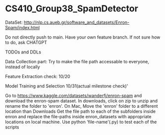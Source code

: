 # CS410_Group38_SpamDetector


DataSet:  http://nlp.cs.aueb.gr/software_and_datasets/Enron-Spam/index.html

Do not directly push to main.
Have your own feature branch. If not sure how to do, ask CHATGPT

TODOs and DDLs

Data Collection part:
Try to make the file path accessable to everyone, instead of locally

Feature Extraction check: 10/20

Model Training and Selection 10/31(actual milestone check)'

Go to https://www.kaggle.com/datasets/wanderfj/enron-spam and download the enron-spam dataset. In downloads, click on zip to unzip and rename the folder to 'enron'.
On Mac, Move the 'enron' folder to a different location than Downloads
Get the file path to each of the subfolders inside enron and 
replace the file-paths inside enron_datasets with appropriate locations on local machine.
Use python 'file-name'(.py) to test each of the scripts
